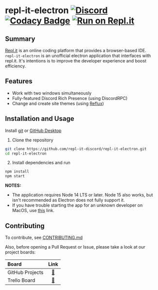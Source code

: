 # repl-it-electron [![Discord](https://img.shields.io/discord/437048931827056642.svg?logo=discord)](https://discord.gg/5gcPC6B) [![Codacy Badge](https://app.codacy.com/project/badge/Grade/3bce49c376cf4c2bb1d2813d6b12dd6a)](https://www.codacy.com/manual/leon332157/repl-it-electron?utm_source=github.com&amp;utm_medium=referral&amp;utm_content=repl-it-discord/repl-it-electron&amp;utm_campaign=Badge_Grade) [![Run on Repl.it](https://repl.it/badge/github/leon332157/repl-it-electron)](https://repl.it/@leon332157/repl-it-electron)

## Summary

[Repl.it](https://repl.it) is an online coding platform that provides a browser-based IDE. `repl-it-electron` is an unofficial electron application that interfaces with repl.it. It's intentions is to improve the developer experience and boost efficiency.

## Features

+ Work with two windows simultaneously
+ Fully-featured Discord Rich Presence (using DiscordRPC)
+ Change and create site themes (using [Reflux](https://github.com/frissyn/Reflux))

## Installation and Usage

Install [git](https://git-scm.com) or [GitHub Desktop](https://desktop.github.com)
1. Clone the repository
```bash
git clone https://github.com/repl-it-discord/repl-it-electron.git
cd repl-it-electron
```

2. Install dependencies and run
```bash
npm install
npm start
```

**NOTES:** 
+ The application requires Node 14 LTS or later. Node 15 also works, but isn't recommended as Electron does not fully support it.
+ If you have trouble starting the app for an unknown developer on MacOS, use [this](https://support.apple.com/guide/mac-help/open-a-mac-app-from-an-unidentified-developer-mh40616/mac#:~:text=Open%20a%20Mac%20app%20from,as%20you%20can%20...) link.


## Contributing
To contribute, see [CONTRIBUTING.md](./.github/CONTRIBUTING.md)

Also, before opening a Pull Request or Issue, please take a look at our project boards:

| Board           | Link                                                               |
|:----------------|:------------------------------------------------------------------:|
|GitHub Projects  |[🔗](https://github.com/repl-it-discord/repl-it-electron/projects)  |
|Trello Board     |[🔗](https://trello.com/b/tLDD8fnB/replit-electron)                 |
